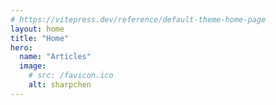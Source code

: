 ```yaml
---
# https://vitepress.dev/reference/default-theme-home-page
layout: home
title: "Home"
hero:
  name: "Articles"
  image:
    # src: /favicon.ico
    alt: sharpchen
---
```


<VPFeatures :features="articleFeature"/>
<VPHero name="Documents"/>
<VPFeatures :features="features"/>

<script lang="ts" setup>
  import Enumerable from 'linq';
import VPFeatures, { type Feature } from 'vitepress/dist/client/theme-default/components/VPFeatures.vue';
import VPHero from 'vitepress/dist/client/theme-default/components/VPHero.vue';
import { ref } from 'vue';
import { data } from './data/Features.data';
  const features: Feature[] = Enumerable.from(data.features).orderBy(_x => Math.random()).toArray();
  const articleFeature = ref(data.articleFeature);
</script>
